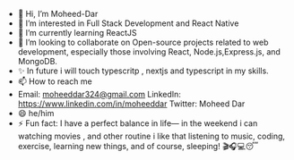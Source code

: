- 👋 Hi, I’m Moheed-Dar
- 👀 I’m interested in Full Stack Development and React Native 
- 🌱 I’m currently learning ReactJS
- 💞️ I’m looking to collaborate on Open-source projects related to web development, especially those involving React,  Node.js,Express.js, and MongoDB.
- ✨ In future i will touch typescritp , nextjs and typescript in my skills.
- 📫 How to reach me
-  Email: moheeddar324@gmail.com
   LinkedIn: https://www.linkedin.com/in/moheeddar
   Twitter: Moheed Dar
- 😄 he/him
- ⚡ Fun fact: I have a perfect balance in life— in the weekend  i can  watching movies , and other routine i like that listening to music, coding, exercise, learning new things, and of course, sleeping! 🎬🎧💻😴



<!---
Moheed-Dar/Moheed-Dar is a ✨ special ✨ repository because its `README.md` (this file) appears on your GitHub profile.
You can click the Preview link to take a look at your changes.
--->
